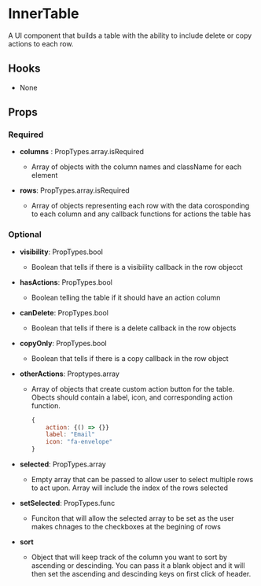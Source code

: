 # InnerTable

A UI component that builds a table with the ability to include delete or copy actions to each row.

## Hooks

-   None

## Props

### Required

-   **columns** : PropTypes.array.isRequired

    -   Array of objects with the column names and className for each element

-   **rows**: PropTypes.array.isRequired

    -   Array of objects representing each row with the data corosponding to each column and any callback functions for actions the table has

### Optional

-   **visibility**: PropTypes.bool

    -   Boolean that tells if there is a visibility callback in the row objecct

-   **hasActions**: PropTypes.bool

    -   Boolean telling the table if it should have an action column

-   **canDelete**: PropTypes.bool

    -   Boolean that tells if there is a delete callback in the row objects

-   **copyOnly**: PropTypes.bool

    -   Boolean that tells if there is a copy callback in the row object

- **otherActions**: Proptypes.array

    - Array of objects that create custom action button for the table. Obects should contain a label, icon, and corresponding action function.
        ```jsx
        {
            action: {() => {}}
            label: "Email"
            icon: "fa-envelope"
        }
        ```

-   **selected**: PropTypes.array

    -   Empty array that can be passed to allow user to select multiple rows to act upon. Array will include the index of the rows selected

-   **setSelected**: PropTypes.func

    -   Funciton that will allow the selected array to be set as the user makes chnages to the checkboxes at the begining of rows

-   **sort**

    -   Object that will keep track of the column you want to sort by ascending or descinding. You can pass it a blank object and it will then set the ascending and descinding keys on first click of header.